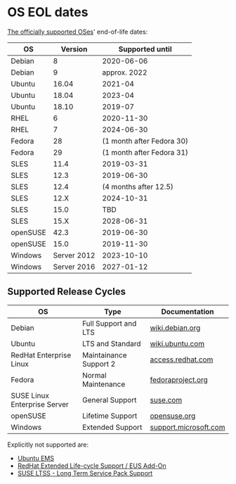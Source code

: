 # OS EOL dates <a id="os-eol-dates"></a>

[The officially supported OSes](https://icinga.com/support/details/)'
end-of-life dates:

OS       | Version     | Supported until
---------|-------------|----------------
Debian   | 8           | 2020-06-06
Debian   | 9           | approx. 2022
Ubuntu   | 16.04       | 2021-04
Ubuntu   | 18.04       | 2023-04
Ubuntu   | 18.10       | 2019-07
RHEL     | 6           | 2020-11-30
RHEL     | 7           | 2024-06-30
Fedora   | 28          | (1 month after Fedora 30)
Fedora   | 29          | (1 month after Fedora 31)
SLES     | 11.4        | 2019-03-31
SLES     | 12.3        | 2019-06-30
SLES     | 12.4        | (4 months after 12.5)
SLES     | 12.X        | 2024-10-31
SLES     | 15.0        | TBD
SLES     | 15.X        | 2028-06-31
openSUSE | 42.3        | 2019-06-30
openSUSE | 15.0        | 2019-11-30
Windows  | Server 2012 | 2023-10-10
Windows  | Server 2016 | 2027-01-12

## Supported Release Cycles

OS                           | Type                   | Documentation
-----------------------------|------------------------|---------------------------------------------------------------------------------------------------
Debian                       | Full Support and LTS   | [wiki.debian.org](https://wiki.debian.org/DebianReleases#Production_Releases)
Ubuntu                       | LTS and Standard       | [wiki.ubuntu.com](https://wiki.ubuntu.com/Releases)
RedHat Enterprise Linux      | Maintainance Support 2 | [access.redhat.com](https://access.redhat.com/support/policy/updates/errata#Life_Cycle_Dates)
Fedora                       | Normal Maintenance     | [fedoraproject.org](https://fedoraproject.org/wiki/Fedora_Release_Life_Cycle#Maintenance_Schedule)
SUSE Linux Enterprise Server | General Support        | [suse.com](https://www.suse.com/lifecycle/)
openSUSE                     | Lifetime Support       | [opensuse.org](https://en.opensuse.org/Lifetime)
Windows                      | Extended Support       | [support.microsoft.com](https://support.microsoft.com/en-us/lifecycle/search/1163)

Explicitly not supported are:
* [Ubuntu EMS](https://www.ubuntu.com/esm)
* [RedHat Extended Life-cycle Support / EUS Add-On](https://access.redhat.com/solutions/22763)
* [SUSE LTSS - Long Term Service Pack Support](https://www.suse.com/de-de/products/long-term-service-pack-support/)

